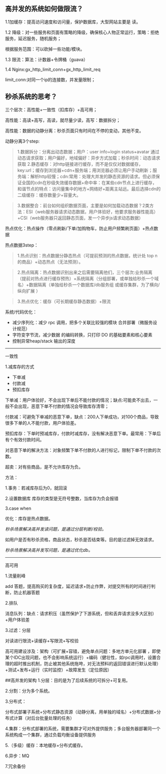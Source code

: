 ## 高并发的系统如何做限流？
1.1加缓存：提高访问速度和访问量，保护数据库，大型网站主要是 读。

1.2 降级：对一些服务和页面有策略的降级，确保核心人物正常运行，策略：拒绝服务，延迟服务，随机服务；

根据服务范围：可以砍掉一些功能/模块。

1.3 限流：算法：计数器+令牌桶（guava）

1.4  Nginx:gx_http_limit_conn+gx_http_limit_req

limit_conn:对同一个ip的连接数，并发量限制；

## 秒杀系统的思考？
三个层次：高性能+一致性（扣库存）+高可用；

高性能：高读+高写，高读，就尽量少读，高写：数据拆分；

高性能：数据的动静分离：秒杀页面只有时间在不停的变动，其他不变。

动静分离3个step:
> 1.数据拆分：分离出动态数据；用户：user info+login status+avatar 通过动态请求获取；用户偏好，地域偏好：异步方式加载；秒杀时间：动态请求获取
>2.静态缓存：对http链接进行缓存，而不是仅仅对数据缓存，key:url；缓存到浏览器+cdn+服务端；用浏览器必须让用户手动刷新；服务端：解析http较慢；cdn:常用：处理大并发的静态资源的请求。但必须保证全国的cdn在秒级失效缓存数据+命中率：在某些cdn节点上进行缓存，和谐节点的特点：访问量集中的地方+网络好+距离主站远。最后选择cdn的二级缓存：缓存数量少+容量大。

>3.数据整合：前台如何组织数据页面，主要是如何加载动态数据？2类方法：ESI（web服务器请求动态数据，用户体验好，他要求服务器性能高）+CSI（web服务器只返回静态页面，发一个异步js请求动态数据）

热点优化：热点操作（零点刷新/下单/加购物车，防止用户频繁刷页面）+热点数据

热点数据3step：
>1.热点识别：热点数据分静态热点（可提前预测的热点数据，统计处 top n的商品）+动态热点（无法预测）。

>2.热点隔离：热点数据识别出来之后需要隔离他们，三个层次:业务隔离（提前对热点进行缓存预热）+系统隔离（分组部署，或单独给秒杀一个域名）+数据隔离（单独给秒杀一个数据库/db服务组 或缓存集群，为了横向/纵向扩展 ）

>3.热点优化：缓存（可长期缓存静态数据）+限流

系统/代码优化：

- 减少序列化：减少 rpc 调用，把多个关联比较强的模块 合并部署（微服务设计规范）
- 字符变字节流，减少数据 的编码转换，只打印 DO 的基础要素和核心要素
- 控制异常heap/stack 输出的深度

---
一致性

1.减库存的方式
- 下单减
- 付款减
- 预扣库存

下单减：用户体验好，不会出现下单后不能付款的情况；缺点:可能卖不出去，一般不会出现，恶意下单不付款的情况会导致库存清零；

付款减：可避免下单减的恶意下单，缺点：200人下单成功，对100个商品，导致很多下单的人不能付款，用户体验差。

预扣库存：下单时预减库存，付款时减库存，没有解决恶意下单。最常用：下单后有个有效付款时间。

对恶意下单的解决方法：对象频繁下单不付款的人进行标记，限制下单不付款的次数。

超卖：对有些商品，是不允许库存为负。

方法：

1.事务：若减库存后为0，就回滚

2.设置数据库 库存的类型是无符号整数，当库存为负会报错

3.case when

优化：库存是热点数据。

*秒杀场景解决高并发读问题，是通过分层判断/校验。*

如用户是否有秒杀资格，商品状态，秒杀是否结束等。目的是过滤掉无效请求。

*秒杀场景解决高并发写问题，是通过优化db。*

---
高可用

1.流量削峰

add 答题，提高购买的复杂度，延迟请求+防止作弊，对提交所有的时间进行判断，防止机器答题

2.排队

消息队列：缺点：请求积压（虽然保护了下游系统，但和丢弃请求没多大区别）+用户体验差

3.过滤：分层

对读进行限流+读缓存+写限流+写校验

高可用建设涉及：架构（可扩展+容错，避免单点问题：多地方单元化部署 ，即使 某个IDC出现问题，也不会影响系统运行）+编码（健壮性，如rpc调用时，设置合理的超时推出机制，防止被其他系统拖垮，对无法预料的返回错误进行默认处理）+测试+发布+运行（实时监控）+故障发生（定位原因）


##高并发的架构
1.分层：目的是为了后续系统的可拆分+可复用。

2.分割：分为多个系统。

3.分布式：

分布式部署子系统+分布式静态资源（动静分离，用单独的域名）+分布式数据+分布式计算（对后台批量处理的任务）

4.集群：分布式部署的系统，需要集群才可对外提供服务；多台服务器部署同一个系统构成一个集群，通过负载均衡设备提供服务

5.（多级）缓存：本地缓存+分布式缓存。

6.异步：MQ

7.冗余备份

